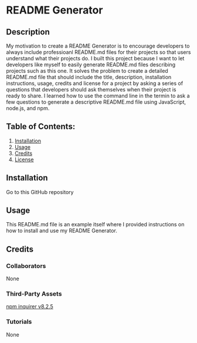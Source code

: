 # README Generator
  
  ## Description
  My motivation to create a README Generator is to encourage developers to always include professioanl README.md files for their projects so that users understand what their projects do. I built this project because I want to let developers like myself to easily generate README.md files describing projects such as this one. It solves the problem to create a detailed README.md file that should include the title, description, installation instructions, usage, credits and license for a project by asking a series of questions that developers should ask themselves when their project is ready to share. I learned how to use the command line in the termin to ask a few questions to generate a descriptive README.md file using JavaScript, node.js, and npm.

  ## Table of Contents:

  1. [Installation](#installation)
  2. [Usage](#usage)
  3. [Credits](#credits)
  4. [License](#license)

  ## Installation
  Go to this GitHub repository

  ## Usage
  This README.md file is an example itself where I provided instructions on how to install and use my README Generator.

  ## Credits
  ### Collaborators
  None

  ### Third-Party Assets
  [npm inquirer v8.2.5](https://www.npmjs.com/package/inquirer/v/8.2.5)

  ### Tutorials
  None
